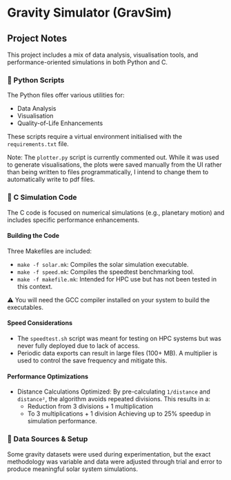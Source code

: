 # Gravity Simulator (GravSim)
## Project Notes

This project includes a mix of data analysis, visualisation tools, and performance-oriented simulations in both Python and C.

### 🐍 Python Scripts

The Python files offer various utilities for:

- Data Analysis
- Visualisation
- Quality-of-Life Enhancements

These scripts require a virtual environment initialised with the `requirements.txt` file.

Note:
The `plotter.py` script is currently commented out. While it was used to generate visualisations, the plots were saved manually from the UI rather than being written to files programmatically, I intend to change them to automatically write to pdf files.

### 🚀 C Simulation Code

The C code is focused on numerical simulations (e.g., planetary motion) and includes specific performance enhancements.

#### Building the Code

Three Makefiles are included:

- `make -f solar.mk`: Compiles the solar simulation executable.
- `make -f speed.mk`: Compiles the speedtest benchmarking tool.
- `make -f makefile.mk`: Intended for HPC use but has not been tested in this context.

⚠️ You will need the GCC compiler installed on your system to build the executables.

#### Speed Considerations

- The `speedtest.sh` script was meant for testing on HPC systems but was never fully deployed due to lack of access.
- Periodic data exports can result in large files (100+ MB). A multiplier is used to control the save frequency and mitigate this.

#### Performance Optimizations

- Distance Calculations Optimized:
  By pre-calculating `1/distance` and `distance²`, the algorithm avoids repeated divisions.
  This results in a:
    - Reduction from 3 divisions + 1 multiplication
    - To 3 multiplications + 1 division
  Achieving up to 25% speedup in simulation performance.

### 🔬 Data Sources & Setup

Some gravity datasets were used during experimentation, but the exact methodology was variable and data were adjusted through trial and error to produce meaningful solar system simulations.
